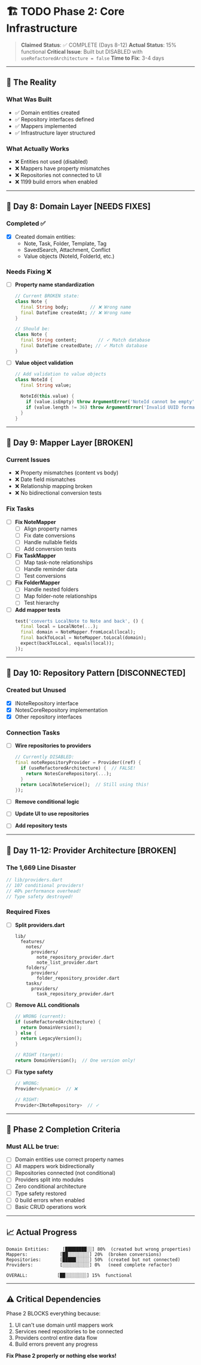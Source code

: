 # 🏗️ TODO Phase 2: Core Infrastructure

> **Claimed Status**: ✅ COMPLETE (Days 8-12)
> **Actual Status**: 15% functional
> **Critical Issue**: Built but DISABLED with `useRefactoredArchitecture = false`
> **Time to Fix**: 3-4 days

---

## 🔴 The Reality

### What Was Built
- ✅ Domain entities created
- ✅ Repository interfaces defined
- ✅ Mappers implemented
- ✅ Infrastructure layer structured

### What Actually Works
- ❌ Entities not used (disabled)
- ❌ Mappers have property mismatches
- ❌ Repositories not connected to UI
- ❌ 1199 build errors when enabled

---

## 📝 Day 8: Domain Layer [NEEDS FIXES]

### Completed ✅
- [x] Created domain entities:
  - Note, Task, Folder, Template, Tag
  - SavedSearch, Attachment, Conflict
  - Value objects (NoteId, FolderId, etc.)

### Needs Fixing ❌
- [ ] **Property name standardization**
  ```dart
  // Current BROKEN state:
  class Note {
    final String body;        // ❌ Wrong name
    final DateTime createdAt; // ❌ Wrong name
  }
  
  // Should be:
  class Note {
    final String content;        // ✓ Match database
    final DateTime createdDate; // ✓ Match database
  }
  ```

- [ ] **Value object validation**
  ```dart
  // Add validation to value objects
  class NoteId {
    final String value;
    
    NoteId(this.value) {
      if (value.isEmpty) throw ArgumentError('NoteId cannot be empty');
      if (value.length != 36) throw ArgumentError('Invalid UUID format');
    }
  }
  ```

---

## 📝 Day 9: Mapper Layer [BROKEN]

### Current Issues
- ❌ Property mismatches (content vs body)
- ❌ Date field mismatches
- ❌ Relationship mapping broken
- ❌ No bidirectional conversion tests

### Fix Tasks
- [ ] **Fix NoteMapper**
  - [ ] Align property names
  - [ ] Fix date conversions
  - [ ] Handle nullable fields
  - [ ] Add conversion tests

- [ ] **Fix TaskMapper**
  - [ ] Map task-note relationships
  - [ ] Handle reminder data
  - [ ] Test conversions

- [ ] **Fix FolderMapper**
  - [ ] Handle nested folders
  - [ ] Map folder-note relationships
  - [ ] Test hierarchy

- [ ] **Add mapper tests**
  ```dart
  test('converts LocalNote to Note and back', () {
    final local = LocalNote(...);
    final domain = NoteMapper.fromLocal(local);
    final backToLocal = NoteMapper.toLocal(domain);
    expect(backToLocal, equals(local));
  });
  ```

---

## 📝 Day 10: Repository Pattern [DISCONNECTED]

### Created but Unused
- [x] INoteRepository interface
- [x] NotesCoreRepository implementation
- [x] Other repository interfaces

### Connection Tasks
- [ ] **Wire repositories to providers**
  ```dart
  // Currently DISABLED:
  final noteRepositoryProvider = Provider((ref) {
    if (useRefactoredArchitecture) {  // FALSE!
      return NotesCoreRepository(...);
    }
    return LocalNoteService();  // Still using this!
  });
  ```

- [ ] **Remove conditional logic**
- [ ] **Update UI to use repositories**
- [ ] **Add repository tests**

---

## 📝 Day 11-12: Provider Architecture [BROKEN]

### The 1,669 Line Disaster
```dart
// lib/providers.dart
// 107 conditional providers!
// 40% performance overhead!
// Type safety destroyed!
```

### Required Fixes
- [ ] **Split providers.dart**
  ```
  lib/
    features/
      notes/
        providers/
          note_repository_provider.dart
          note_list_provider.dart
      folders/
        providers/
          folder_repository_provider.dart
      tasks/
        providers/
          task_repository_provider.dart
  ```

- [ ] **Remove ALL conditionals**
  ```dart
  // WRONG (current):
  if (useRefactoredArchitecture) {
    return DomainVersion();
  } else {
    return LegacyVersion();
  }
  
  // RIGHT (target):
  return DomainVersion();  // One version only!
  ```

- [ ] **Fix type safety**
  ```dart
  // WRONG:
  Provider<dynamic>  // ❌
  
  // RIGHT:
  Provider<INoteRepository>  // ✓
  ```

---

## 🎯 Phase 2 Completion Criteria

### Must ALL be true:
- [ ] Domain entities use correct property names
- [ ] All mappers work bidirectionally
- [ ] Repositories connected (not conditional)
- [ ] Providers split into modules
- [ ] Zero conditional architecture
- [ ] Type safety restored
- [ ] 0 build errors when enabled
- [ ] Basic CRUD operations work

---

## 📈 Actual Progress

```
Domain Entities:     [████████░░] 80%  (created but wrong properties)
Mappers:            [██░░░░░░░░] 20%  (broken conversions)
Repositories:       [█████░░░░░] 50%  (created but not connected)
Providers:          [░░░░░░░░░░] 0%   (need complete refactor)

OVERALL:           [██░░░░░░░░] 15%  functional
```

---

## ⚠️ Critical Dependencies

Phase 2 BLOCKS everything because:
1. UI can't use domain until mappers work
2. Services need repositories to be connected
3. Providers control entire data flow
4. Build errors prevent any progress

**Fix Phase 2 properly or nothing else works!**